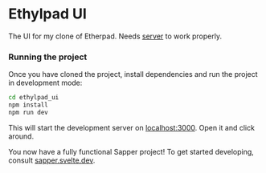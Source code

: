 # Ethylpad UI

The UI for my clone of Etherpad. Needs [server](https://github.com/xprazak2/ethylpad) to work properly.

### Running the project

Once you have cloned the project, install dependencies and run the project in development mode:

```bash
cd ethylpad_ui
npm install
npm run dev
```

This will start the development server on [localhost:3000](http://localhost:3000). Open it and click around.

You now have a fully functional Sapper project! To get started developing, consult [sapper.svelte.dev](https://sapper.svelte.dev).
